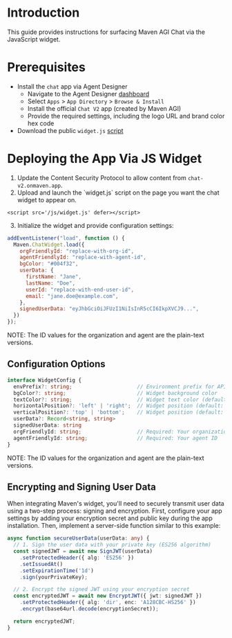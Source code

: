 # Introduction

This guide provides instructions for surfacing Maven AGI Chat via the JavaScript widget.

# Prerequisites

* Install the `chat` app via Agent Designer  
  * Navigate to the Agent Designer [dashboard](https://app.mavenagi.com/dashboard)  
  * Select `Apps` \> `App Directory` \> `Browse & Install`  
  * Install the official `Chat V2` app (created by Maven AGI)  
  * Provide the required settings, including the logo URL and brand color hex code  
* Download the public `widget.js` [script](https://chat-v2.onmaven.app/js/widget.js)

# Deploying the App Via JS Widget

1. Update the Content Security Protocol to allow content from `chat-v2.onmaven.app`.  
2. Upload and launch the \`widget.js\` script on the page you want the chat widget to appear on.

```
<script src='/js/widget.js' defer></script>
```

3. Initialize the widget and provide configuration settings:

```javascript
addEventListener("load", function () {
  Maven.ChatWidget.load({
    orgFriendlyId: "replace-with-org-id",
    agentFriendlyId: "replace-with-agent-id",
    bgColor: "#004f32",
    userData: {
      firstName: "Jane",
      lastName: "Doe",
      userId: "replace-with-end-user-id",
      email: "jane.doe@example.com",
    },
    signedUserData: "eyJhbGciOiJFUzI1NiIsInR5cCI6IkpXVCJ9...",
  })
});
```

NOTE: The ID values for the organization and agent are the plain-text versions.

## Configuration Options

```typescript
interface WidgetConfig {
  envPrefix?: string;                     // Environment prefix for API endpoints
  bgColor?: string;                       // Widget background color
  textColor?: string;                     // Widget text color (default: 'white')
  horizontalPosition?: 'left' | 'right';  // Widget position (default: 'right')
  verticalPosition?: 'top' | 'bottom';    // Widget position (default: 'bottom')
  userData?: Record<string, string>
  signedUserData: string
  orgFriendlyId: string;                  // Required: Your organization ID
  agentFriendlyId: string;                // Required: Your agent ID
}
```

NOTE: The ID values for the organization and agent are the plain-text versions.

## Encrypting and Signing User Data

When integrating Maven's widget, you'll need to securely transmit user data using a two-step process: signing and encryption. First, configure your app settings by adding your encryption secret and public key during the app installation. Then, implement a server-side function similar to this example:

```typescript
async function secureUserData(userData: any) {
  // 1. Sign the user data with your private key (ES256 algorithm)
  const signedJWT = await new SignJWT(userData)
    .setProtectedHeader({ alg: 'ES256' })
    .setIssuedAt()
    .setExpirationTime('1d')
    .sign(yourPrivateKey);

  // 2. Encrypt the signed JWT using your encryption secret
  const encryptedJWT = await new EncryptJWT({ jwt: signedJWT })
    .setProtectedHeader({ alg: 'dir', enc: 'A128CBC-HS256' })
    .encrypt(base64url.decode(encryptionSecret));

  return encryptedJWT;
}
```